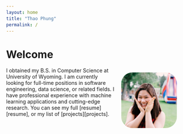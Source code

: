 ```yaml
---
layout: home
title: "Thao Phung"
permalink: /
---
```


# Welcome
<figure class="image" style="float:right; width:30%; margin-left:10pt">
<img style="border-radius:20%;" src="images/avatar.jpg">
</figure>

I obtained my B.S. in Computer Science at University of Wyoming. I am currently looking for full-time positions in software engineering, data science, or related fields. I have professional experience with machine learning applications and cutting-edge research. You can see my full [resume][resume], or my list of [projects][projects].
